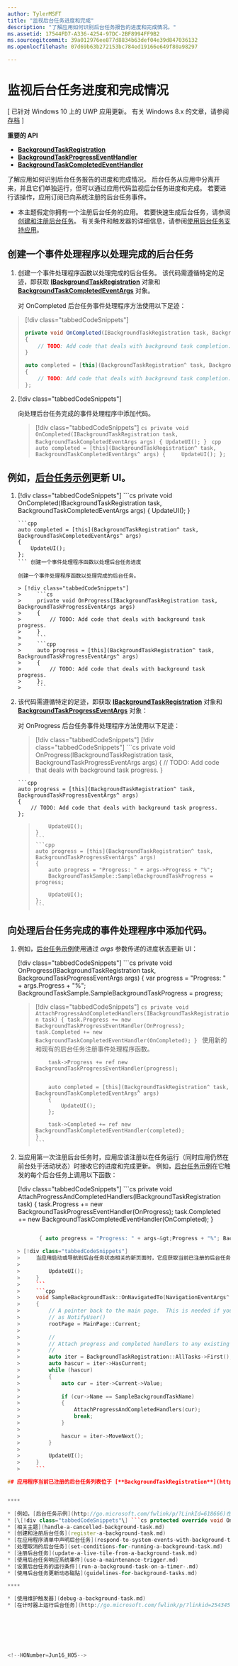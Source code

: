 ```yaml
---
author: TylerMSFT
title: "监视后台任务进度和完成"
description: "了解应用如何识别后台任务报告的进度和完成情况。"
ms.assetid: 17544FD7-A336-4254-97DC-2BF8994FF9B2
ms.sourcegitcommit: 39a012976ee877d8834b63def04e39d847036132
ms.openlocfilehash: 07d69b63b272153bc784ed19166e649f80a98297

---
```


# 监视后台任务进度和完成情况


\[ 已针对 Windows 10 上的 UWP 应用更新。 有关 Windows 8.x 的文章，请参阅[存档](http://go.microsoft.com/fwlink/p/?linkid=619132) \]


**重要的 API**

-   [**BackgroundTaskRegistration**](https://msdn.microsoft.com/library/windows/apps/br224786)
-   [**BackgroundTaskProgressEventHandler**](https://msdn.microsoft.com/library/windows/apps/br224785)
-   [**BackgroundTaskCompletedEventHandler**](https://msdn.microsoft.com/library/windows/apps/br224781)

了解应用如何识别后台任务报告的进度和完成情况。 后台任务从应用中分离开来，并且它们单独运行，但可以通过应用代码监视后台任务进度和完成。 若要进行该操作，应用订阅已向系统注册的后台任务事件。

-   本主题假定你拥有一个注册后台任务的应用。 若要快速生成后台任务，请参阅[创建和注册后台任务](create-and-register-a-background-task.md)。 有关条件和触发器的详细信息，请参阅[使用后台任务支持应用](support-your-app-with-background-tasks.md)。

## 创建一个事件处理程序以处理完成的后台任务


1.  创建一个事件处理程序函数以处理完成的后台任务。 该代码需遵循特定的足迹，即获取 [**IBackgroundTaskRegistration**](https://msdn.microsoft.com/library/windows/apps/br224803) 对象和 [**BackgroundTaskCompletedEventArgs**](https://msdn.microsoft.com/library/windows/apps/br224778) 对象。

    对 OnCompleted 后台任务事件处理程序方法使用以下足迹：

>  [!div class="tabbedCodeSnippets"]
>  ```cs
>  private void OnCompleted(IBackgroundTaskRegistration task, BackgroundTaskCompletedEventArgs args)
>  {
>      // TODO: Add code that deals with background task completion.
>  }
>  ```
>  ```cpp
>  auto completed = [this](BackgroundTaskRegistration^ task, BackgroundTaskCompletedEventArgs^ args)
>  {
>      // TODO: Add code that deals with background task completion.
>  };
>  ```

2.  [!div class="tabbedCodeSnippets"]

    向处理后台任务完成的事件处理程序中添加代码。

    > [!div class="tabbedCodeSnippets"]
    >     ```cs
    >     private void OnCompleted(IBackgroundTaskRegistration task, BackgroundTaskCompletedEventArgs args)
    >     {
    >         UpdateUI();
    >     }
    >     ```
    >     ```cpp
    >     auto completed = [this](BackgroundTaskRegistration^ task, BackgroundTaskCompletedEventArgs^ args)
    >     {    
    >         UpdateUI();
    >     };
    >     ```

## 例如，[后台任务示例](http://go.microsoft.com/fwlink/p/?LinkId=618666)更新 UI。


1.  [!div class="tabbedCodeSnippets"]     ```cs
    private void OnCompleted(IBackgroundTaskRegistration task, BackgroundTaskCompletedEventArgs args)
    {
        UpdateUI();
    }
    ```
    ```cpp
    auto completed = [this](BackgroundTaskRegistration^ task, BackgroundTaskCompletedEventArgs^ args)
    {    
        UpdateUI();
    };
    ``` 创建一个事件处理程序函数以处理后台任务进度

    创建一个事件处理程序函数以处理完成的后台任务。

    > [!div class="tabbedCodeSnippets"]
    >     ```cs
    >     private void OnProgress(IBackgroundTaskRegistration task, BackgroundTaskProgressEventArgs args)
    >     {
    >         // TODO: Add code that deals with background task progress.
    >     }
    >     ```
    >     ```cpp
    >     auto progress = [this](BackgroundTaskRegistration^ task, BackgroundTaskProgressEventArgs^ args)
    >     {
    >         // TODO: Add code that deals with background task progress.
    >     };
    >     ```

2.  该代码需遵循特定的足迹，即获取 [**IBackgroundTaskRegistration**](https://msdn.microsoft.com/library/windows/apps/br224803) 对象和 [**BackgroundTaskProgressEventArgs**](https://msdn.microsoft.com/library/windows/apps/br224782) 对象：

    对 OnProgress 后台任务事件处理程序方法使用以下足迹：

    > [!div class="tabbedCodeSnippets"]
    >     [!div class="tabbedCodeSnippets"]     ```cs
    >     private void OnProgress(IBackgroundTaskRegistration task, BackgroundTaskProgressEventArgs args)
    >     {
    >         // TODO: Add code that deals with background task progress.
    >     }
    ```
    ```cpp
    auto progress = [this](BackgroundTaskRegistration^ task, BackgroundTaskProgressEventArgs^ args)
    {
        // TODO: Add code that deals with background task progress.
    };
    ```
    >
    >         UpdateUI();
    >     }
    >     ```
    >     ```cpp
    >     auto progress = [this](BackgroundTaskRegistration^ task, BackgroundTaskProgressEventArgs^ args)
    >     {
    >         auto progress = "Progress: " + args->Progress + "%";
    >         BackgroundTaskSample::SampleBackgroundTaskProgress = progress;
    >
    >         UpdateUI();
    >     };
    >     ```

## 向处理后台任务完成的事件处理程序中添加代码。


1.  例如，[后台任务示例](http://go.microsoft.com/fwlink/p/?LinkId=618666)使用通过 *args* 参数传递的进度状态更新 UI：

    [!div class="tabbedCodeSnippets"] ```cs private void OnProgress(IBackgroundTaskRegistration task, BackgroundTaskProgressEventArgs args) { var progress = "Progress: " + args.Progress + "%"; BackgroundTaskSample.SampleBackgroundTaskProgress = progress;

    > [!div class="tabbedCodeSnippets"]
    >     ```cs
    >     private void AttachProgressAndCompletedHandlers(IBackgroundTaskRegistration task)
    >     {
    >         task.Progress += new BackgroundTaskProgressEventHandler(OnProgress);
    >         task.Completed += new BackgroundTaskCompletedEventHandler(OnCompleted);
    >     }
    >     ```
    >     使用新的和现有的后台任务注册事件处理程序函数。
    >
    >         task->Progress += ref new BackgroundTaskProgressEventHandler(progress);
    >         
    >
    >         auto completed = [this](BackgroundTaskRegistration^ task, BackgroundTaskCompletedEventArgs^ args)
    >         {
    >             UpdateUI();
    >         };
    >
    >         task->Completed += ref new BackgroundTaskCompletedEventHandler(completed);
    >     }
    >     ```

2.  当应用第一次注册后台任务时，应用应该注册以在任务运行（同时应用仍然在前台处于活动状态）时接收它的进度和完成更新。 例如，[后台任务示例](http://go.microsoft.com/fwlink/p/?LinkId=618666)在它触发的每个后台任务上调用以下函数：

    [!div class="tabbedCodeSnippets"]     ```cs
    private void AttachProgressAndCompletedHandlers(IBackgroundTaskRegistration task)
    {
        task.Progress += new BackgroundTaskProgressEventHandler(OnProgress);
        task.Completed += new BackgroundTaskCompletedEventHandler(OnCompleted);
    }
    ```
 ```cpp void SampleBackgroundTask::AttachProgressAndCompletedHandlers(IBackgroundTaskRegistration^ task) { auto progress = [this](BackgroundTaskRegistration^ task, BackgroundTaskProgressEventArgs^ args)
           { auto progress = "Progress: " + args-&gt;Progress + "%"; BackgroundTaskSample::SampleBackgroundTaskProgress = progress; UpdateUI(); };

    > [!div class="tabbedCodeSnippets"]
    >     当应用启动或导航到后台任务状态相关的新页面时，它应获取当前已注册的后台任务列表并将它们与进度和完成事件处理程序函数关联。
    >
    >         UpdateUI();
    >     }
    >     ```
    >     ```cpp
    >     void SampleBackgroundTask::OnNavigatedTo(NavigationEventArgs^ e)
    >     {
    >         // A pointer back to the main page.  This is needed if you want to call methods in MainPage such
    >         // as NotifyUser()
    >         rootPage = MainPage::Current;
    >
    >         //
    >         // Attach progress and completed handlers to any existing tasks.
    >         //
    >         auto iter = BackgroundTaskRegistration::AllTasks->First();
    >         auto hascur = iter->HasCurrent;
    >         while (hascur)
    >         {
    >             auto cur = iter->Current->Value;
    >
    >             if (cur->Name == SampleBackgroundTaskName)
    >             {
    >                 AttachProgressAndCompletedHandlers(cur);
    >                 break;
    >             }
    >
    >             hascur = iter->MoveNext();
    >         }
    >
    >         UpdateUI();
    >     }
    >     ```

## 应用程序当前已注册的后台任务列表位于 [**BackgroundTaskRegistration**](https://msdn.microsoft.com/library/windows/apps/br224786).[**AllTasks**](https://msdn.microsoft.com/library/windows/apps/br224787) 属性中。


****

* [例如，[后台任务示例](http://go.microsoft.com/fwlink/p/?LinkId=618666)在导航到 SampleBackgroundTask 页面时使用以下代码附加事件处理程序：](create-and-register-a-background-task.md)
* [\[!div class="tabbedCodeSnippets"\] ```cs protected override void OnNavigatedTo(NavigationEventArgs e) { foreach (var task in BackgroundTaskRegistration.AllTasks) { if (task.Value.Name == BackgroundTaskSample.SampleBackgroundTaskName) { AttachProgressAndCompletedHandlers(task.Value); BackgroundTaskSample.UpdateBackgroundTaskStatus(BackgroundTaskSample.SampleBackgroundTaskName, true); } }](declare-background-tasks-in-the-application-manifest.md)
* [相关主题](handle-a-cancelled-background-task.md)
* [创建和注册后台任务](register-a-background-task.md)
* [在应用程序清单中声明后台任务](respond-to-system-events-with-background-tasks.md)
* [处理取消的后台任务](set-conditions-for-running-a-background-task.md)
* [注册后台任务](update-a-live-tile-from-a-background-task.md)
* [使用后台任务响应系统事件](use-a-maintenance-trigger.md)
* [设置后台任务的运行条件](run-a-background-task-on-a-timer-.md)
* [使用后台任务更新动态磁贴](guidelines-for-background-tasks.md)

****

* [使用维护触发器](debug-a-background-task.md)
* [在计时器上运行后台任务](http://go.microsoft.com/fwlink/p/?linkid=254345)

 

 



<!--HONumber=Jun16_HO5-->


